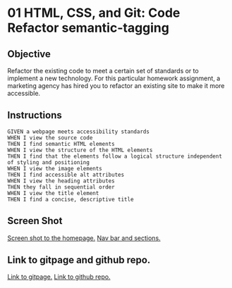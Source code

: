 # 01 HTML, CSS, and Git: Code Refactor semantic-tagging

## Objective
Refactor the existing code to meet a certain set of standards or to implement a new technology. For this particular homework assignment, a marketing agency has hired you to refactor an existing site to make it more accessible. 



## Instructions

```
GIVEN a webpage meets accessibility standards
WHEN I view the source code
THEN I find semantic HTML elements
WHEN I view the structure of the HTML elements
THEN I find that the elements follow a logical structure independent of styling and positioning
WHEN I view the image elements
THEN I find accessible alt attributes
WHEN I view the heading attributes
THEN they fall in sequential order
WHEN I view the title element
THEN I find a concise, descriptive title
```

## Screen Shot
[Screen shot to the homepage.](assets\images\readme-screenshot.png)
[Nav bar and sections.](assets\images\readme-screenshot-2.png)

## Link to gitpage and github repo.
[Link to gitpage.](https://joe96.github.io/semantic-tagging)
[Link to github repo.](https://github.com/Joe96/semantic-tagging)